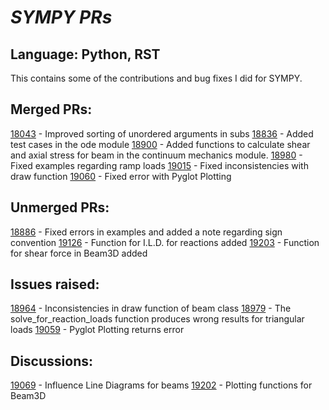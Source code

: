 # *SYMPY PRs*
## Language: Python, RST
This contains some of the contributions and bug fixes I did for SYMPY.

## Merged PRs:
[18043](https://github.com/sympy/sympy/pull/18043) - Improved sorting of unordered arguments in subs
[18836](https://github.com/sympy/sympy/pull/18836) - Added test cases in the ode module
[18900](https://github.com/sympy/sympy/pull/18900) - Added functions to calculate shear and axial stress for beam in the continuum mechanics module.
[18980](https://github.com/sympy/sympy/pull/18980) - Fixed examples regarding ramp loads
[19015](https://github.com/sympy/sympy/pull/19015) - Fixed inconsistencies with draw function
[19060](https://github.com/sympy/sympy/pull/19060) - Fixed error with Pyglot Plotting

## Unmerged PRs:
[18886](https://github.com/sympy/sympy/pull/18886) - Fixed errors in examples and added a note regarding sign convention
[19126](https://github.com/sympy/sympy/pull/19126) - Function for I.L.D. for reactions added
[19203](https://github.com/sympy/sympy/pull/19203) - Function for shear force in Beam3D added

## Issues raised:
[18964](https://github.com/sympy/sympy/issues/18964) - Inconsistencies in draw function of beam class
[18979](https://github.com/sympy/sympy/issues/18979) - The solve_for_reaction_loads function produces wrong results for triangular loads
[19059](https://github.com/sympy/sympy/issues/19059) - Pyglot Plotting returns error

## Discussions:
[19069](https://github.com/sympy/sympy/issues/19069) - Influence Line Diagrams for beams
[19202](https://github.com/sympy/sympy/issues/19202) - Plotting functions for Beam3D
